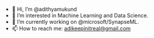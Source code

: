 - 👋 Hi, I’m @adithyamukund
- 👀 I’m interested in Machine Learning and Data Science.
- 🌱 I’m currently working on @microsoft/SynapseML.
- 📫 How to reach me: adikeepinitreal@gmail.com

<!---
adithyamukund/adithyamukund is a ✨ special ✨ repository because its `README.md` (this file) appears on your GitHub profile.
You can click the Preview link to take a look at your changes.
--->
